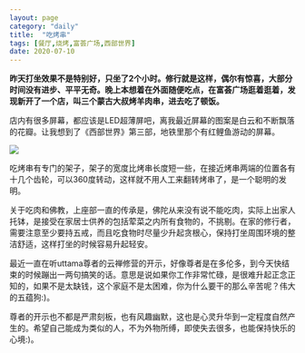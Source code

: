 ```yaml
---
layout: page
category: "daily"
title:  "吃烤串"
tags: [餐厅,烧烤,富荟广场,西部世界]
date: 2020-07-10
---
```


**昨天打坐效果不是特别好，只坐了2个小时。修行就是这样，偶尔有惊喜，大部分时间没有进步、平平无奇。晚上本想着在外面随便吃点，在富荟广场逛着逛着，发现新开了一个店，叫三个蒙古大叔烤羊肉串，进去吃了顿饭。**<!-- more -->

店内有很多屏幕，都应该是LED超薄屏吧，离我最近屏幕的图案是白云和不断飘落的花瓣。让我想到了《西部世界》第三部，地铁里那个有红鲤鱼游动的屏幕。

![](https://cdn.jsdelivr.net/gh/zichen8/cdn-assets/IMG_20200709_185822.jpg)

吃烤串有专门的架子，架子的宽度比烤串长度短一些，在接近烤串两端的位置各有十几个齿轮，可以360度转动，这样就不用人工来翻转烤串了，是一个聪明的发明。


关于吃肉和佛教，上座部一直的传承是，佛陀从来没有说不能吃肉，实际上出家人托钵，是接受在家居士供养的包括荤菜之内所有食物的，不挑剔。在家的修行者，需要注意至少要持五戒，而且吃食物时尽量少升起贪根心，保持打坐周围环境的整洁舒适，这样打坐的时候容易升起轻安。

最近一直在听uttama尊者的云禅修营的开示，好像尊者是在多伦多，到今天快结束的时候蹦出一两句搞笑的话。意思是说如果你工作非常忙碌，是很难升起正念正知的，如果不是太缺钱，这个家庭不是太困难，你为什么要干的那么辛苦呢？伟大的五蕴狗:)。

尊者的开示也不都是严肃刻板，也有风趣幽默，这也是心灵升华到一定程度自然产生的。希望自己能成为类似的人，不为外物所缚，即使失去很多，也能保持快乐的心境:)。